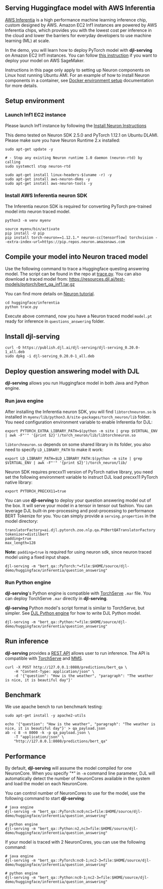 ## Serving Huggingface model with AWS Inferentia

[AWS Inferentia](https://aws.amazon.com/machine-learning/inferentia/) is a high performance machine
learning inference chip, custom designed by AWS. Amazon EC2 Inf1 instances are powered by AWS
Inferentia chips, which provides you with the lowest cost per inference in the cloud and lower
the barriers for everyday developers to use machine learning (ML) at scale.

In the demo, you will learn how to deploy PyTorch model with **djl-serving** on Amazon EC2 Inf1 instances.
You can follow [this instruction](deploy_on_sagemaker.md) if you want to deploy your model on AWS SageMaker.

Instructions in this page only apply to setting up Neuron components on Linux host running Ubuntu AMI.
For an example of how to install Neuron components in a container, see [Docker environment setup](https://github.com/deepjavalibrary/djl-serving/tree/master/serving/docker)
documentation for more details.

## Setup environment

### Launch Inf1 EC2 instance

Please launch Inf1 instance by following the [Install Neuron Instructions](https://awsdocs-neuron.readthedocs-hosted.com/en/latest/neuron-intro/pytorch-setup/pytorch-install.html#install-neuron-pytorch)

This demo tested on Neuron SDK 2.5.0 and PyTorch 1.12.1 on Ubuntu DLAMI.
Please make sure you have Neuron Runtime 2.x installed:

```
sudo apt-get update -y

# - Stop any existing Neuron runtime 1.0 daemon (neuron-rtd) by calling
sudo systemctl stop neuron-rtd

sudo apt-get install linux-headers-$(uname -r) -y
sudo apt-get install aws-neuron-dkms -y
sudo apt-get install aws-neuron-tools -y
```

### Install AWS Inferentia neuron SDK

The Inferentia neuron SDK is required for converting PyTorch pre-trained model into neuron traced model.

```
python3 -m venv myenv

source myenv/bin/activate
pip install -U pip
pip install torch-neuron==1.12.1.* neuron-cc[tensorflow] torchvision --extra-index-url=https://pip.repos.neuron.amazonaws.com
```

## Compile your model into Neuron traced model

Use the following command to trace a Huggingface questing answering model. The script can be found in the repo at [trace.py](https://github.com/deepjavalibrary/djl-demo/blob/master/huggingface/inferentia/trace.py).
You can also download a traced model from: https://resources.djl.ai/test-models/pytorch/bert_qa_inf1.tar.gz

You can find more details on [Neuron tutorial](https://awsdocs-neuron.readthedocs-hosted.com/en/latest/neuron-guide/neuron-frameworks/pytorch-neuron/tutorials/index.html). 

```
cd huggingface/inferentia
python trace.py 
```

Execute above command, now you have a Neuron traced model `model.pt` ready for inference in `questions_answering` folder.

## Install djl-serving

```
curl -O https://publish.djl.ai/djl-serving/djl-serving_0.20.0-1_all.deb
sudo dpkg -i djl-serving_0.20.0-1_all.deb
```

## Deploy question answering model with DJL

**djl-serving** allows you run Huggingface model in both Java and Python engine.

### Run java engine

After installing the Inferentia neuron SDK, you will find `libtorchneuron.so` is installed in
`myenv/lib/python3.8/site-packages/torch_neuron/lib` folder.
You need configuration environment variable to enable Inferentia for DJL:

```
export PYTORCH_EXTRA_LIBRARY_PATH=$(python -m site | grep $VIRTUAL_ENV | awk -F"'" '{print $2}')/torch_neuron/lib/libtorchneuron.so
```

`libtorchneuron.so` depends on some shared library in its folder, you also need to specify `LD_LIBRARY_PATH` to make it work:

```
export LD_LIBRARY_PATH=$LD_LIBRARY_PATH:$(python -m site | grep $VIRTUAL_ENV | awk -F"'" '{print $2}')/torch_neuron/lib/
```

Neuron SDK requires precxx11 version of PyTorch native library, you need set the
following environment variable to instruct DJL load precxx11 PyTorch native library:

```
export PYTORCH_PRECXX11=true
```

You can use **djl-serving** to deploy your question answering model out of the box. It will serve
your model in a tensor in tensor out fashion. You can leverage DJL built-in pre-processing and
post-processing to performance BERT Tokenize for you. You can simply provide a `serving.properties`
in the model directory:

```
translatorFactory=ai.djl.pytorch.zoo.nlp.qa.PtBertQATranslatorFactory
tokenizer=distilbert
padding=true
max_length=128
```

**Note:** `padding=true` is required for using neuron sdk, since neuron traced model using a fixed input shape.

```
djl-serving -m "bert_qa::PyTorch:*=file:$HOME/source/djl-demo/huggingface/inferentia/question_answering"
```

### Run Python engine

**djl-serving**'s Python engine is compatible with [TorchServe](https://github.com/pytorch/serve) `.mar` file.
You can deploy TorchServe `.mar` directly in **djl-serving**.

**djl-serving** Python model's script format is similar to TorchServe, but simpler.
See [DJL Python engine](https://github.com/deepjavalibrary/djl-serving/tree/master/engines/python) for how to
write DJL Python model.

```
djl-serving -m "bert_qa::Python:*=file:$HOME/source/djl-demo/huggingface/inferentia/question_answering"
```

## Run inference

**djl-serving** provides a [REST API](https://github.com/deepjavalibrary/djl-serving/blob/master/serving/docs/inference_api.md) allows user to run inference.
The API is compatible with [TorchServe](https://github.com/pytorch/serve) and [MMS](https://github.com/awslabs/multi-model-server). 

```
curl -X POST http://127.0.0.1:8080/predictions/bert_qa \
    -H "Content-Type: application/json" \
    -d '{"question": "How is the weather", "paragraph": "The weather is nice, it is beautiful day"}'    
```

## Benchmark

We use apache bench to run benchmark testing:

```
sudo apt-get install -y apache2-utils

echo '{"question": "How is the weather", "paragraph": "The weather is nice, it is beautiful day"}' > qa_payload.json
ab -c 8 -n 8000 -k -p qa_payload.json \
    -T "application/json" \
    "http://127.0.0.1:8080/predictions/bert_qa"
```

## Performance

By default, **djl-serving** will assume the model compiled for one NeuronCore. When you specify "*" in `-m`
command line parameter, DJL will automatically detect the number of NeuronCores available in the system
and load the model on each NeuronCore.

You can control number of NeuronCores to use for the model, use the following command to start **djl-serving**:

```
# java engine
djl-serving -m "bert_qa::PyTorch:nc0;nc1=file:$HOME/source/djl-demo/huggingface/inferentia/question_answering"

# python engine
djl-serving -m "bert_qa::Python:n2,nc3=file:$HOME/source/djl-demo/huggingface/inferentia/question_answering"
```

If your model is traced with 2 NeuronCores, you can use the following command:

```
# java engine
djl-serving -m "bert_qa::PyTorch:nc0-1;nc2-3=file:$HOME/source/djl-demo/huggingface/inferentia/question_answering"

# python engine
djl-serving -m "bert_qa::Python:nc0-1;nc2-3=file:$HOME/source/djl-demo/huggingface/inferentia/question_answering"
```
